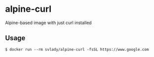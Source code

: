 # alpine-curl
Alpine-based image with just curl installed

## Usage

```console
$ docker run --rm svlady/alpine-curl -fsSL https://www.google.com
```
